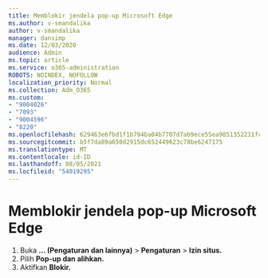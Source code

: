 ```yaml
---
title: Memblokir jendela pop-up Microsoft Edge
ms.author: v-smandalika
author: v-smandalika
manager: dansimp
ms.date: 12/03/2020
audience: Admin
ms.topic: article
ms.service: o365-administration
ROBOTS: NOINDEX, NOFOLLOW
localization_priority: Normal
ms.collection: Adm_O365
ms.custom:
- "9004026"
- "7093"
- "9004596"
- "8220"
ms.openlocfilehash: 629463e6fbd1f1b794ba04b7707d7ab9ece55ea9851352211fcaeed41ea9279d
ms.sourcegitcommit: b5f7da89a650d2915dc652449623c78be6247175
ms.translationtype: MT
ms.contentlocale: id-ID
ms.lasthandoff: 08/05/2021
ms.locfileid: "54019295"
---
```

# <a name="block-pop-up-windows-in-microsoft-edge"></a>Memblokir jendela pop-up Microsoft Edge

1. Buka **... (Pengaturan dan lainnya)**  >  **Pengaturan**  >  **Izin situs.**
2. Pilih **Pop-up dan alihkan.**
3. Aktifkan **Blokir.**